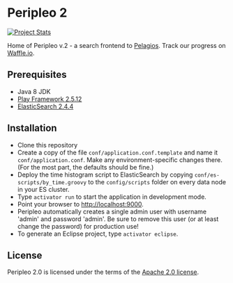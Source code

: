 # Peripleo 2
[![Project Stats](https://www.openhub.net/p/peripleo2/widgets/project_thin_badge.gif)](https://www.openhub.net/p/peripleo2)

Home of Peripleo v.2 - a search frontend to [Pelagios](http://commons.pelagios.org/). Track
our progress on [Waffle.io](http://waffle.io/pelagios/peripleo2).

## Prerequisites

* Java 8 JDK
* [Play Framework 2.5.12](https://www.playframework.com/download)
* [ElasticSearch 2.4.4](https://www.elastic.co/downloads/past-releases/elasticsearch-2-4-4)

## Installation

* Clone this repository
* Create a copy of the file `conf/application.conf.template` and name it `conf/application.conf`.
  Make any environment-specific changes there. (For the most part, the defaults should be fine.)
* Deploy the time histogram script to ElasticSearch by copying `conf/es-scripts/by_time.groovy`
  to the `config/scripts` folder on every data node in your ES cluster.
* Type `activator run` to start the application in development mode.
* Point your browser to [http://localhost:9000](http://localhost:9000).
* Peripleo automatically creates a single admin user with username 'admin' and password 'admin'.
  Be sure to remove this user (or at least change the password) for production use!
* To generate an Eclipse project, type `activator eclipse`.

## License

Peripleo 2.0 is licensed under the terms of the
[Apache 2.0 license](https://github.com/pelagios/peripleo2/blob/master/LICENSE).
